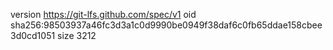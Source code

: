 version https://git-lfs.github.com/spec/v1
oid sha256:98503937a46fc3d3a1c0d9990be0949f38daf6c0fb65ddae158cbee3d0cd1051
size 3212
